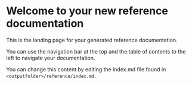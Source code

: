 # Welcome to your new reference documentation

This is the landing page for your generated reference documentation. 

You can use the navigation bar at the top and the table of contents to the left to navigate your documentation.

You can change this content by editing the index.md file found in `<outputfolder>/reference/index.md`.

